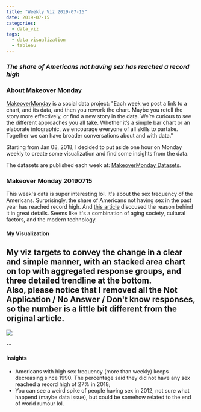 ```yaml
---
title: "Weekly Viz 2019-07-15"
date: 2019-07-15
categories:
  - data_viz
tags:
  - data visualization
  - tableau
---
```


### *The share of Americans not having sex has reached a record high*


### About Makeover Monday

[MakeoverMonday](http://www.makeovermonday.co.uk/) is a social data project:
"Each week we post a link to a chart, and its data, and then you rework the chart.
Maybe you retell the story more effectively, or find a new story in the data.
We’re curious to see the different approaches you all take. Whether it’s a simple bar chart or an elaborate infographic, we encourage everyone of all skills to partake.
Together we can have broader conversations about and with data."

Starting from Jan 08, 2018, I decided to put aside one hour on Monday weekly to create some visualization and find some insights from the data.

The datasets are published each week at: [MakeoverMonday Datasets](http://www.makeovermonday.co.uk/data/).

### Makeover Monday 20190715

This week's data is super interesting lol. It's about the sex frequency of the Americans. Surprisingly, the share of Americans not having sex in the past year has reached record high. And [this article](https://www.washingtonpost.com/business/2019/03/29/share-americans-not-having-sex-has-reached-record-high/?utm_term=.d77d9861a3dc) disccused the reason behind it in great details. Seems like it's a combination of aging society, cultural factors, and the modern technology.     

#### My Visualization

My viz targets to convey the change in a clear and simple manner, with an stacked area chart on top with aggregated response groups, and three detailed trendline at the bottom.  
Also, please notice that I removed all the Not Application / No Answer / Don't know responses, so the number is a little bit different from the original article.  
--  
<div class='tableauPlaceholder' id='viz1563241603186' style='position: relative'>
<noscript><a href='#'>
  <img alt=' ' src='https:&#47;&#47;public.tableau.com&#47;static&#47;images&#47;Ma&#47;MakeOverMonday20190715&#47;AmericanSexFrequency_1&#47;1_rss.png' style='border: none' />
</a></noscript>
<object class='tableauViz'  style='display:none;'>
  <param name='host_url' value='https%3A%2F%2Fpublic.tableau.com%2F' />
  <param name='embed_code_version' value='3' />
  <param name='site_root' value='' />
  <param name='name' value='MakeOverMonday20190715&#47;AmericanSexFrequency_1' />
  <param name='tabs' value='no' />
  <param name='toolbar' value='yes' />
  <param name='static_image' value='https:&#47;&#47;public.tableau.com&#47;static&#47;images&#47;Ma&#47;MakeOverMonday20190715&#47;AmericanSexFrequency_1&#47;1.png' /> 
  <param name='animate_transition' value='yes' />
  <param name='display_static_image' value='yes' />
  <param name='display_spinner' value='yes' />
  <param name='display_overlay' value='yes' />
  <param name='display_count' value='yes' />
</object></div>           
<script type='text/javascript'>          
  var divElement = document.getElementById('viz1563241603186');          
  var vizElement = divElement.getElementsByTagName('object')[0];             
  vizElement.style.width='800px';vizElement.style.height='827px';    
  var scriptElement = document.createElement('script');                
  scriptElement.src = 'https://public.tableau.com/javascripts/api/viz_v1.js';     
  vizElement.parentNode.insertBefore(scriptElement, vizElement);               
</script>
  
--  

#### Insights
* Americans with high sex frequency (more than weekly) keeps decreasing since 1990. The percentage said they did not have any sex reached a record high of 27% in 2018;  
* You can see a weird spike of people having sex in 2012, not sure what happend (maybe data issue), but could be somehow related to the end of world rumour lol.  

